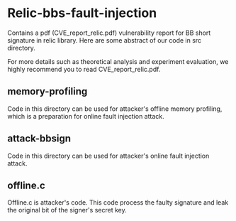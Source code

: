 # Relic-bbs-fault-injection
Contains a pdf (CVE_report_relic.pdf) vulnerability report for BB short signature in relic library. Here are some abstract of our code in src directory. 

For more details such as theoretical analysis and experiment evaluation, we highly recommend you to read CVE_report_relic.pdf.
## memory-profiling
Code in this directory can be used for attacker's offline memory profiling, which is a preparation for online fault injection attack.
## attack-bbsign
Code in this directory can be used for attacker's online fault injection attack.
## offline.c
Offline.c is attacker's code. This code process the faulty signature and leak the original bit of the signer's secret key.

